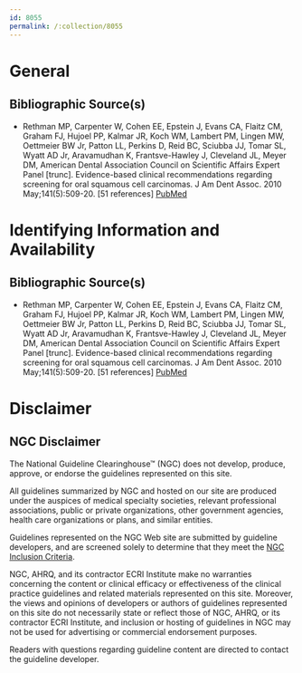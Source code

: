 ```yaml
---
id: 8055
permalink: /:collection/8055
---
```


# General

## Bibliographic Source(s)

- Rethman MP, Carpenter W, Cohen EE, Epstein J, Evans CA, Flaitz CM, Graham FJ, Hujoel PP, Kalmar JR, Koch WM, Lambert PM, Lingen MW, Oettmeier BW Jr, Patton LL, Perkins D, Reid BC, Sciubba JJ, Tomar SL, Wyatt AD Jr, Aravamudhan K, Frantsve-Hawley J, Cleveland JL, Meyer DM, American Dental Association Council on Scientific Affairs Expert Panel [trunc]. Evidence-based clinical recommendations regarding screening for oral squamous cell carcinomas. J Am Dent Assoc. 2010 May;141(5):509-20. [51 references] [ PubMed ](http://www.ncbi.nlm.nih.gov/entrez/query.fcgi?cmd=Retrieve&db=pubmed&dopt=Abstract&list_uids=20436098)

# Identifying Information and Availability

## Bibliographic Source(s)

- Rethman MP, Carpenter W, Cohen EE, Epstein J, Evans CA, Flaitz CM, Graham FJ, Hujoel PP, Kalmar JR, Koch WM, Lambert PM, Lingen MW, Oettmeier BW Jr, Patton LL, Perkins D, Reid BC, Sciubba JJ, Tomar SL, Wyatt AD Jr, Aravamudhan K, Frantsve-Hawley J, Cleveland JL, Meyer DM, American Dental Association Council on Scientific Affairs Expert Panel [trunc]. Evidence-based clinical recommendations regarding screening for oral squamous cell carcinomas. J Am Dent Assoc. 2010 May;141(5):509-20. [51 references] [ PubMed ](http://www.ncbi.nlm.nih.gov/entrez/query.fcgi?cmd=Retrieve&db=pubmed&dopt=Abstract&list_uids=20436098)

# Disclaimer

## NGC Disclaimer

The National Guideline Clearinghouse™ (NGC) does not develop, produce, approve, or endorse the guidelines represented on this site.

All guidelines summarized by NGC and hosted on our site are produced under the auspices of medical specialty societies, relevant professional associations, public or private organizations, other government agencies, health care organizations or plans, and similar entities.

Guidelines represented on the NGC Web site are submitted by guideline developers, and are screened solely to determine that they meet the [NGC Inclusion Criteria](/help-and-about/summaries/inclusion-criteria).

NGC, AHRQ, and its contractor ECRI Institute make no warranties concerning the content or clinical efficacy or effectiveness of the clinical practice guidelines and related materials represented on this site. Moreover, the views and opinions of developers or authors of guidelines represented on this site do not necessarily state or reflect those of NGC, AHRQ, or its contractor ECRI Institute, and inclusion or hosting of guidelines in NGC may not be used for advertising or commercial endorsement purposes.

Readers with questions regarding guideline content are directed to contact the guideline developer.

